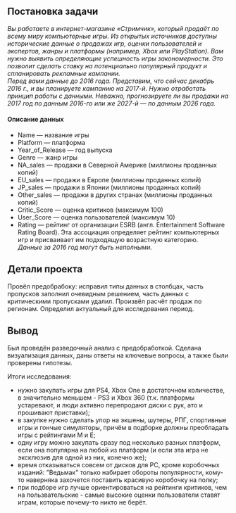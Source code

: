 ## Постановка задачи
*Вы работаете в интернет-магазине «Стримчик», который продаёт по всему миру компьютерные игры. Из открытых источников доступны исторические данные о продажах игр, оценки пользователей и экспертов, жанры и платформы (например, Xbox или PlayStation). Вам нужно выявить определяющие успешность игры закономерности. Это позволит сделать ставку на потенциально популярный продукт и спланировать рекламные кампании.*  
*Перед вами данные до 2016 года. Представим, что сейчас декабрь 2016 г., и вы планируете кампанию на 2017-й. Нужно отработать принцип работы с данными. Неважно, прогнозируете ли вы продажи на 2017 год по данным 2016-го или же 2027-й — по данным 2026 года.*

#### Описание данных
- Name — название игры
- Platform — платформа
- Year_of_Release — год выпуска
- Genre — жанр игры
- NA_sales — продажи в Северной Америке (миллионы проданных копий)
- EU_sales — продажи в Европе (миллионы проданных копий)
- JP_sales — продажи в Японии (миллионы проданных копий)
- Other_sales — продажи в других странах (миллионы проданных копий)
- Critic_Score — оценка критиков (максимум 100)
- User_Score — оценка пользователей (максимум 10)
- Rating — рейтинг от организации ESRB (англ. Entertainment Software Rating Board). Эта ассоциация определяет рейтинг компьютерных игр и присваивает им подходящую возрастную категорию.  
*Данные за 2016 год могут быть неполными.*

## Детали проекта
Провёл предобрабоку: исправил типы данных в столбцах, часть пропусков заполнил очевидным решением, часть данных с критическими пропусками удалил.
Произвёл расчёт продаж по регионам. Определил актуальный для исследования период.

## Вывод
Был проведён разведочный анализ с предобработкой. Сделана визуализация данных, даны ответы на ключевые вопросы, а также были проверены гипотезы.

Итоги исследования:
- нужно закупать игры для PS4, Xbox One в достаточном количестве, в значительно меньшем - PS3 и Xbox 360 (т.к. платформы устаревают, и люди активно перепродают диски с рук, ато и прошивают приставки);
- в закупке нужно сделать упор на экшены, шутеры, РПГ, спортивные игры и гончые симуляторы, причём в подборке должны преобладать игры с рейтингами M и E;
- одну игру можно закупать сразу под несколько разных платформ, если она популярна на любой из платформ (и если эта игра не эксклюзив для одной из них, конечно же);
- время отказываться совсем от дисков для PC, кроме коробочных изданий: "Ведьмак" только набирает обороты популярности, кому-то наверняка захочется поставить красивую коробочку на полку;
- при подборе игр лучше ориентироваться на рейтинги критиков, чем на пользвательские - самые высокие оценки пользователи ставят играм, которые почему-то никто не берёт.